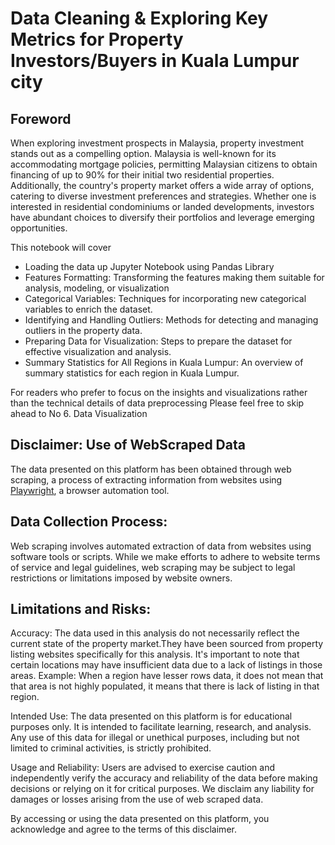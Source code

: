 # Data Cleaning & Exploring Key Metrics for Property Investors/Buyers in Kuala Lumpur city

## Foreword
When exploring investment prospects in Malaysia, property investment stands out as a compelling option.
Malaysia is well-known for its accommodating mortgage policies, permitting Malaysian citizens to obtain financing of up to 90% for their initial two residential properties. Additionally, the country's property market offers a wide array of options, catering to diverse investment preferences and strategies. Whether one is interested in residential condominiums or landed developments, investors have abundant choices to diversify their portfolios and leverage emerging opportunities.

This notebook will cover 
- Loading the data up Jupyter Notebook using Pandas Library
- Features Formatting: Transforming the features making them suitable for analysis, modeling, or visualization
- Categorical Variables: Techniques for incorporating new categorical variables to enrich the dataset.
- Identifying and Handling Outliers: Methods for detecting and managing outliers in the property data.
- Preparing Data for Visualization: Steps to prepare the dataset for effective visualization and analysis.
- Summary Statistics for All Regions in Kuala Lumpur: An overview of summary statistics for each region in Kuala Lumpur.

For readers who prefer to focus on the insights and visualizations rather than the technical details of data preprocessing
Please feel free to skip ahead to No 6. Data Visualization

## Disclaimer: Use of WebScraped Data
The data presented on this platform has been obtained through web scraping, a process of extracting information from websites using [Playwright](https://playwright.dev/python/), a browser automation tool.

## Data Collection Process: 
Web scraping involves automated extraction of data from websites using software tools or scripts. While we make efforts to adhere to website terms of service and legal guidelines, web scraping may be subject to legal restrictions or limitations imposed by website owners.

## Limitations and Risks:
Accuracy: The data used in this analysis do not necessarily reflect the current state of the property market.They have been sourced from property listing websites specifically for this analysis. It's important to note that certain locations may have insufficient data due to a lack of listings in those areas.
Example: When a region have lesser rows data, it does not mean that that area is not highly populated, it means that there is lack of listing in that region.

Intended Use: The data presented on this platform is for educational purposes only. It is intended to facilitate learning, research, and analysis. Any use of this data for illegal or unethical purposes, including but not limited to criminal activities, is strictly prohibited.

Usage and Reliability: Users are advised to exercise caution and independently verify the accuracy and reliability of the data before making decisions or relying on it for critical purposes. We disclaim any liability for damages or losses arising from the use of web scraped data.

By accessing or using the data presented on this platform, you acknowledge and agree to the terms of this disclaimer.
